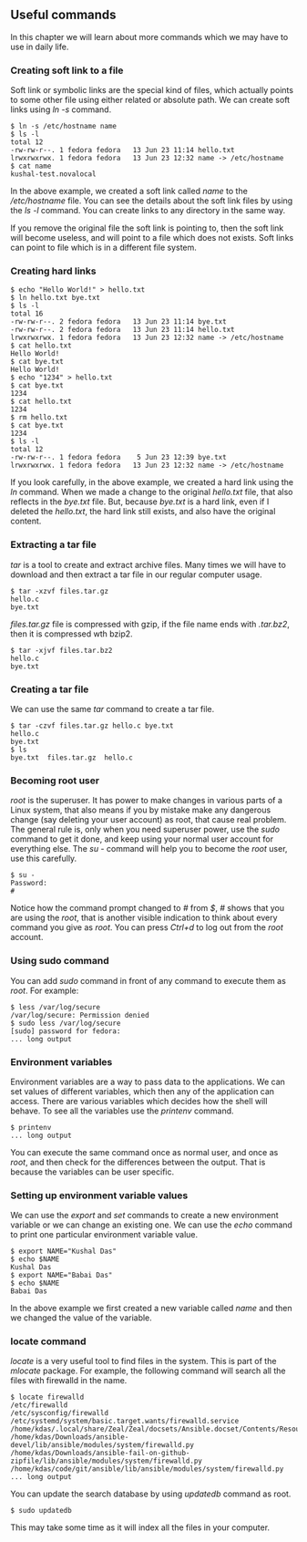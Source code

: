 ## Useful commands

In  this chapter we will learn about more commands which we may have to use in daily life.


### Creating soft link to a file

Soft link or symbolic links are the special kind of files, which actually points to some other file using either related or absolute path. We can create soft links using *ln -s* command.

```
$ ln -s /etc/hostname name
$ ls -l
total 12
-rw-rw-r--. 1 fedora fedora   13 Jun 23 11:14 hello.txt
lrwxrwxrwx. 1 fedora fedora   13 Jun 23 12:32 name -> /etc/hostname
$ cat name
kushal-test.novalocal
```
In the above example, we created a soft link called *name* to the */etc/hostname* file. You can see the details about the soft link files by using the *ls -l* command. You can create links to any directory in the same way.

If you remove the original file the soft link is pointing to, then
the soft link will become useless, and will point to a file which does not exists. Soft links can point to file which is in a different file system.

### Creating hard links

```
$ echo "Hello World!" > hello.txt
$ ln hello.txt bye.txt
$ ls -l
total 16
-rw-rw-r--. 2 fedora fedora   13 Jun 23 11:14 bye.txt
-rw-rw-r--. 2 fedora fedora   13 Jun 23 11:14 hello.txt
lrwxrwxrwx. 1 fedora fedora   13 Jun 23 12:32 name -> /etc/hostname
$ cat hello.txt 
Hello World!
$ cat bye.txt 
Hello World!
$ echo "1234" > hello.txt 
$ cat bye.txt 
1234
$ cat hello.txt 
1234
$ rm hello.txt 
$ cat bye.txt 
1234
$ ls -l
total 12
-rw-rw-r--. 1 fedora fedora    5 Jun 23 12:39 bye.txt
lrwxrwxrwx. 1 fedora fedora   13 Jun 23 12:32 name -> /etc/hostname
```

If you look carefully, in the above example, we created a hard link using the *ln* command. When we made a change to the original *hello.txt* file, that also reflects in the *bye.txt* file. But, because *bye.txt* is a hard link, even if I deleted the *hello.txt*, the hard link still exists, and also have the original content.


### Extracting a tar file

*tar* is a tool to create and extract archive files. Many times we will have to download and then extract a tar file in our regular computer usage.

```
$ tar -xzvf files.tar.gz 
hello.c
bye.txt
```

*files.tar.gz* file is compressed with gzip, if the file name ends with
*.tar.bz2*, then it is compressed wth bzip2.

```
$ tar -xjvf files.tar.bz2 
hello.c
bye.txt
```

### Creating a tar file

We can use the same *tar* command to create a tar file.

```
$ tar -czvf files.tar.gz hello.c bye.txt 
hello.c
bye.txt
$ ls
bye.txt  files.tar.gz  hello.c
```

### Becoming root user

*root* is the superuser. It has power to make changes in various parts
of a Linux system, that also means if you by mistake make any dangerous change (say deleting your user account) as root, that cause real problem. The general rule is, only when you need superuser power, use the *sudo* command to get it done, and keep using your normal user account for everything else. The *su -* command will help you to become the *root* user, use this carefully.

```
$ su -
Password:
# 
``` 

Notice how the command prompt changed to *#* from *$*, *#* shows that you are using the *root*, that is another visible indication to think
about every command you give as *root*. You can press *Ctrl+d* to log out from the *root* account.

### Using sudo command

You can add *sudo* command in front of any command to execute them as
*root*. For example:

```
$ less /var/log/secure
/var/log/secure: Permission denied
$ sudo less /var/log/secure
[sudo] password for fedora:
... long output
```

### Environment variables

Environment variables are a way to pass data to the applications. We can set values of different variables, which then any of the application can access. There are various variables which decides how
the shell will behave. To see all the variables use the *printenv* command.

```
$ printenv
... long output
```

You can execute the same command once as normal user, and once as *root*, and then check for the differences between the output. That is because the variables can be user specific.

### Setting up environment variable values

 We can use the *export* and *set* commands to create a new environment variable or we can change an existing one. We can use the *echo* command to print one particular environment variable value.

```
$ export NAME="Kushal Das"
$ echo $NAME
Kushal Das
$ export NAME="Babai Das"
$ echo $NAME
Babai Das
````

In the above example we first created a new variable called *name* and then we changed the value of the variable.


### locate command

*locate* is a very useful tool to find files in the system. This is part of the *mlocate* package. For example, the following command will
search all the files with firewalld in the name.

```
$ locate firewalld
/etc/firewalld
/etc/sysconfig/firewalld
/etc/systemd/system/basic.target.wants/firewalld.service
/home/kdas/.local/share/Zeal/Zeal/docsets/Ansible.docset/Contents/Resources/Documents/docs.ansible.com/ansible/firewalld_module.html
/home/kdas/Downloads/ansible-devel/lib/ansible/modules/system/firewalld.py
/home/kdas/Downloads/ansible-fail-on-github-zipfile/lib/ansible/modules/system/firewalld.py
/home/kdas/code/git/ansible/lib/ansible/modules/system/firewalld.py
... long output
```

You can update the search database by using *updatedb* command as root.

```
$ sudo updatedb
```

This may take some time as it will index all the files in your computer.

 